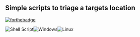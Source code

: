 ## Simple scripts to triage a targets location
[![forthebadge](https://forthebadge.com/images/badges/made-with-python.svg)](https://forthebadge.com) 

![Shell Script](https://img.shields.io/badge/shell_script-%23121011.svg?style=for-the-badge&logo=gnu-bash&logoColor=white)![Windows](https://img.shields.io/badge/Windows-0078D6?style=for-the-badge&logo=windows&logoColor=white)![Linux](https://img.shields.io/badge/Linux-FCC624?style=for-the-badge&logo=linux&logoColor=black)
